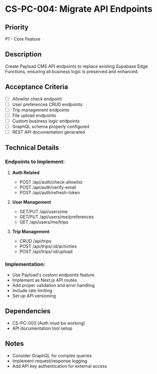 # CS-PC-004: Migrate API Endpoints

## Priority
P1 - Core Feature

## Description
Create Payload CMS API endpoints to replace existing Supabase Edge Functions, ensuring all business logic is preserved and enhanced.

## Acceptance Criteria
- [ ] Allowlist check endpoint
- [ ] User preferences CRUD endpoints  
- [ ] Trip management endpoints
- [ ] File upload endpoints
- [ ] Custom business logic endpoints
- [ ] GraphQL schema properly configured
- [ ] REST API documentation generated

## Technical Details

### Endpoints to Implement:
1. **Auth Related**
   - POST /api/auth/check-allowlist
   - POST /api/auth/verify-email
   - POST /api/auth/refresh-token

2. **User Management**
   - GET/PUT /api/users/me
   - GET/PUT /api/users/me/preferences
   - GET /api/users/me/trips

3. **Trip Management**
   - CRUD /api/trips
   - POST /api/trips/:id/activities
   - POST /api/trips/:id/upload

### Implementation:
- Use Payload's custom endpoints feature
- Implement as Next.js API routes
- Add proper validation and error handling
- Include rate limiting
- Set up API versioning

## Dependencies
- CS-PC-003 (Auth must be working)
- API documentation tool setup

## Notes
- Consider GraphQL for complex queries
- Implement request/response logging
- Add API key authentication for external access